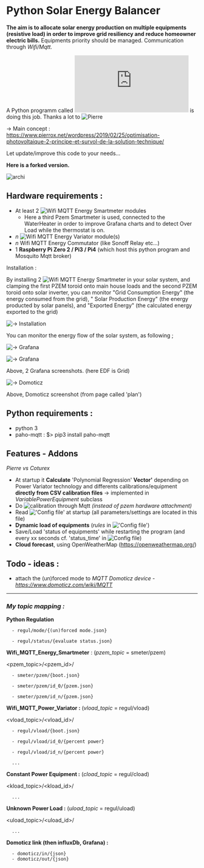 # **Py**thon **S**olar **E**nergy **B**alancer

**The aim is to allocate  solar energy production on multiple equipments (resistive load) in order to improve grid resiliency and reduce homeowner electric bills.**
Equipments priority should be managed.
Communication through _Wifi/Mqtt._

A Python programm called !['regulation.py'](https://github.com/pierrehebert/photovoltaic_optimizer/blob/master/regulation/power_regulation.py) is doing this job. Thanks a lot to ![Pierre](https://github.com/pierrehebert)

 → Main concept : https://www.pierrox.net/wordpress/2019/02/25/optimisation-photovoltaique-2-principe-et-survol-de-la-solution-technique/

Let update/improve this code to your needs...

**Here is a forked version.**

![archi](https://github.com/Coturex/Wifi_Mqtt_SolarBalancer/blob/main/doc/archi.png)

## Hardware requirements :

- At least 2  ![Wifi MQTT Energy Smartmeter](https://github.com/Coturex/Wifi_Mqtt_SmartMeter) modules
   - Here a third Pzem Smartmeter is used, connected to the WaterHeater in order to improve Grafana charts and to detect Over Load while the thermostat is on.
- _n_ ![Wifi MQTT Energy Variator](https://github.com/Coturex/Wifi_Mqtt_PowerVariator) module(s) 
- _n_ Wifi MQTT Energy Commutator (like Sonoff Relay etc...)
- 1 **Raspberry Pi Zero 2 / Pi3 / Pi4**    (which host this python program and Mosquito Mqtt broker)

Installation :

By installing 2 ![Wifi MQTT Energy Smartmeter](https://github.com/Coturex/Wifi_Mqtt_SmartMeter) in your solar system, and clamping the first PZEM toroid  onto main house loads and the second PZEM toroid onto solar inverter, you can monitor &quot;Grid Consumption Energy&quot; (the energy consumed from the grid), &quot; Solar Production Energy&quot; (the energy producted by solar panels), and &quot;Exported Energy&quot; (the calculated energy exported to the grid) 

![→ Installation](https://github.com/Coturex/Wifi_Mqtt_SolarBalancer/blob/main/doc/installation.png)

You can monitor the energy flow of the solar system, as following ;

![→ Grafana](https://github.com/Coturex/Wifi_Mqtt_SolarBalancer/blob/main/doc/grafana_screenshot1.png) 

![→ Grafana](https://github.com/Coturex/Wifi_Mqtt_SolarBalancer/blob/main/doc/grafana_screenshot2.png)

Above, 2 Grafana screenshots. (here EDF is Grid)
 
![→ Domoticz](https://github.com/Coturex/Wifi_Mqtt_SolarBalancer/blob/main/doc/domoticz.png)

Above, Domoticz screenshot (from page called 'plan') 

## Python requirements :
- python 3
- paho-mqtt : $> pip3 install paho-mqtt

## Features - Addons
  _Pierre vs Coturex_
- At startup it **Calculate** 'Polynomial Regression' **Vector'** depending on Power Variator technology and differents calibrations/equipment **directly from CSV calibration files**   -> implemented in _VariablePowerEquipment_ subclass
- Do ![calibration](https://github.com/Coturex/Wifi_Mqtt_SolarBalancer/tree/main/calibration) through Mqtt _(instead of pzem hardware attachment)_
- Read !['Config file'](https://github.com/Coturex/Wifi_Mqtt_SolarBalancer/blob/main/config.ini.sample) at startup (all parameters/settings are located in this file)
- **Dynamic load of equipments** (_rules_ in !['Config file'](https://github.com/Coturex/Wifi_Mqtt_SolarBalancer/blob/main/config.ini.sample))
- Save/Load 'status of equipments' while restarting the program 
   (and every xx seconds cf. 'status_time' in ![Config file](https://github.com/Coturex/Wifi_Mqtt_SolarBalancer/blob/main/config.ini.sample))
- **Cloud forecast**, using OpenWeatherMap (https://openweathermap.org/)

## Todo - ideas :
 - attach the (un)forced mode to _MQTT Domoticz device_ - _https://www.domoticz.com/wiki/MQTT_

-------

### _My topic mapping :_

  **Python Regulation**
  
      - regul/mode/{(un)forced mode.json}
      
      - regul/status/{evaluate status.json}   

  **Wifi_MQTT_Energy_Smartmeter** : (_pzem_topic_ = smeter/pzem)
  
   <pzem_topic>/<pzem_id>/
   
      - smeter/pzem/{boot.json}
   
      - smeter/pzem/id_0/{pzem.json}
   
      - smeter/pzem/id_n/{pzem.json}


   **Wifi_MQTT_Power_Variator :**  (_vload_topic_ = regul/vload)
   
   <vload_topic>/<vload_id>/
             
      - regul/vload/{boot.json}
     
      - regul/vload/id_0/{percent power}
   
      - regul/vload/id_n/{percent power}
      
      ...

   **Constant Power Equipment :** (_cload_topic_ = regul/cload)
   
   <kload_topic>/<kload_id>/
   
      ...
   
   **Unknown Power Load :** (_uload_topic_ = regul/uload)
   
   <uload_topic>/<uload_id>/
   
      ...
   
   
   **Domoticz link (then influxDb, Grafana) :**
   
      - domoticz/in/{json} 
      - domoticz/out/{json} 
